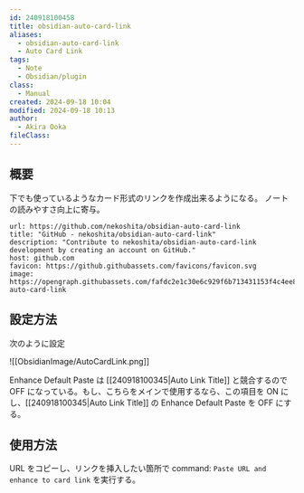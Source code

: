 ```yaml
---
id: 240918100458
title: obsidian-auto-card-link
aliases:
  - obsidian-auto-card-link
  - Auto Card Link
tags:
  - Note
  - Obsidian/plugin
class:
  - Manual
created: 2024-09-18 10:04
modified: 2024-09-18 10:13
author:
  - Akira Ooka
fileClass: 
---
```

## 概要
下でも使っているようなカード形式のリンクを作成出来るようになる。
ノートの読みやすさ向上に寄与。

```cardlink
url: https://github.com/nekoshita/obsidian-auto-card-link
title: "GitHub - nekoshita/obsidian-auto-card-link"
description: "Contribute to nekoshita/obsidian-auto-card-link development by creating an account on GitHub."
host: github.com
favicon: https://github.githubassets.com/favicons/favicon.svg
image: https://opengraph.githubassets.com/fafdc2e1c30e6c929f6b713431153f4c4ee8b37ef52b249c8c619a700b28bad0/nekoshita/obsidian-auto-card-link
```

## 設定方法
次のように設定

![[ObsidianImage/AutoCardLink.png]]

Enhance Default Paste は [[240918100345|Auto Link Title]] と競合するので OFF になっている。もし、こちらをメインで使用するなら、この項目を ON にし、[[240918100345|Auto Link Title]] の Enhance Default Paste を OFF にする。

## 使用方法
URL をコピーし、リンクを挿入したい箇所で command: `Paste URL and enhance to card link` を実行する。

